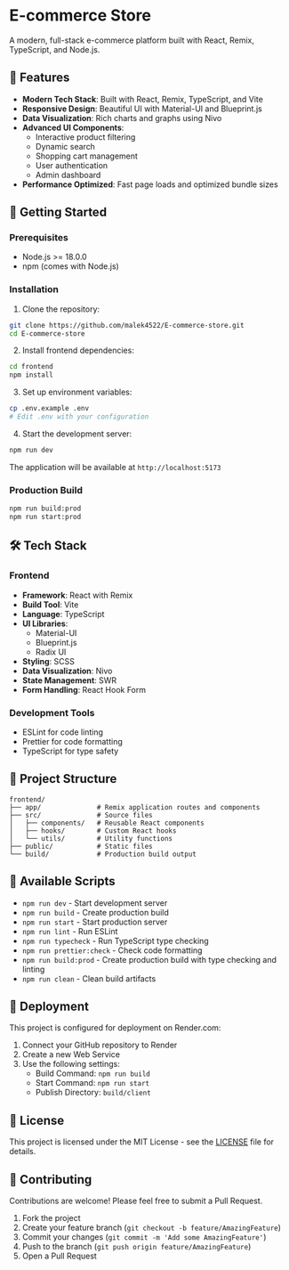 # E-commerce Store

A modern, full-stack e-commerce platform built with React, Remix, TypeScript, and Node.js.

## 🌟 Features

- **Modern Tech Stack**: Built with React, Remix, TypeScript, and Vite
- **Responsive Design**: Beautiful UI with Material-UI and Blueprint.js
- **Data Visualization**: Rich charts and graphs using Nivo
- **Advanced UI Components**: 
  - Interactive product filtering
  - Dynamic search
  - Shopping cart management
  - User authentication
  - Admin dashboard
- **Performance Optimized**: Fast page loads and optimized bundle sizes

## 🚀 Getting Started

### Prerequisites

- Node.js >= 18.0.0
- npm (comes with Node.js)

### Installation

1. Clone the repository:
```bash
git clone https://github.com/malek4522/E-commerce-store.git
cd E-commerce-store
```

2. Install frontend dependencies:
```bash
cd frontend
npm install
```

3. Set up environment variables:
```bash
cp .env.example .env
# Edit .env with your configuration
```

4. Start the development server:
```bash
npm run dev
```

The application will be available at `http://localhost:5173`

### Production Build

```bash
npm run build:prod
npm run start:prod
```

## 🛠️ Tech Stack

### Frontend
- **Framework**: React with Remix
- **Build Tool**: Vite
- **Language**: TypeScript
- **UI Libraries**: 
  - Material-UI
  - Blueprint.js
  - Radix UI
- **Styling**: SCSS
- **Data Visualization**: Nivo
- **State Management**: SWR
- **Form Handling**: React Hook Form

### Development Tools
- ESLint for code linting
- Prettier for code formatting
- TypeScript for type safety

## 📁 Project Structure

```
frontend/
├── app/              # Remix application routes and components
├── src/              # Source files
│   ├── components/   # Reusable React components
│   ├── hooks/        # Custom React hooks
│   └── utils/        # Utility functions
├── public/           # Static files
└── build/            # Production build output
```

## 🔧 Available Scripts

- `npm run dev` - Start development server
- `npm run build` - Create production build
- `npm run start` - Start production server
- `npm run lint` - Run ESLint
- `npm run typecheck` - Run TypeScript type checking
- `npm run prettier:check` - Check code formatting
- `npm run build:prod` - Create production build with type checking and linting
- `npm run clean` - Clean build artifacts

## 🚀 Deployment

This project is configured for deployment on Render.com:

1. Connect your GitHub repository to Render
2. Create a new Web Service
3. Use the following settings:
   - Build Command: `npm run build`
   - Start Command: `npm run start`
   - Publish Directory: `build/client`

## 📝 License

This project is licensed under the MIT License - see the [LICENSE](LICENSE) file for details.

## 🤝 Contributing

Contributions are welcome! Please feel free to submit a Pull Request.

1. Fork the project
2. Create your feature branch (`git checkout -b feature/AmazingFeature`)
3. Commit your changes (`git commit -m 'Add some AmazingFeature'`)
4. Push to the branch (`git push origin feature/AmazingFeature`)
5. Open a Pull Request